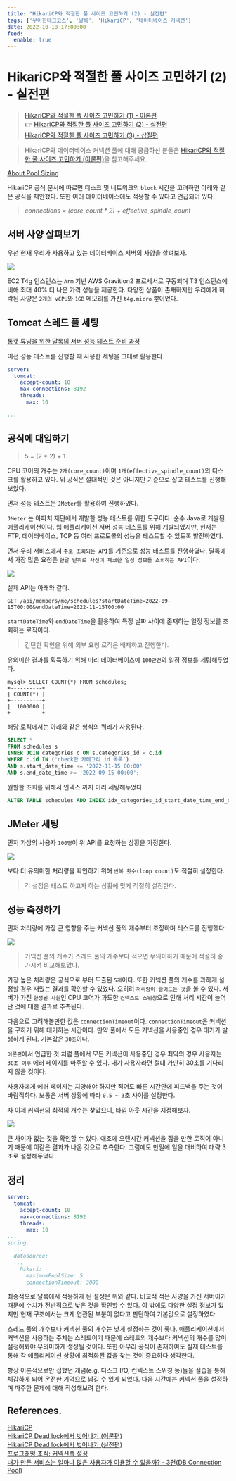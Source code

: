 ```yaml
---
title: "HikariCP와 적절한 풀 사이즈 고민하기 (2) - 실전편"
tags: ['우아한테크코스', '달록', 'HikariCP', '데이터베이스 커넥션']
date: 2022-10-18 17:00:00
feed:
  enable: true
---
```


# HikariCP와 적절한 풀 사이즈 고민하기 (2) - 실전편

> [HikariCP와 적절한 풀 사이즈 고민하기 (1) - 이론편](https://hyeonic.github.io/woowacourse/dallog/hikari-cp-1-theory.html) <br>
> 👉 [HikariCP와 적절한 풀 사이즈 고민하기 (2) - 실전편](https://hyeonic.github.io/woowacourse/dallog/hikari-cp-2-actual.html) <br>
> [HikariCP와 적절한 풀 사이즈 고민하기 (3) - 삽질편](https://hyeonic.github.io/woowacourse/dallog/hikari-cp-3-spadework.html) <br>

> HikariCP와 데이터베이스 커넥션 풀에 대해 궁금하신 분들은 [HikariCP와 적절한 풀 사이즈 고민하기 (이론편)](https://hyeonic.github.io/woowacourse/dallog/hikari-cp-theory.html)을 참고해주세요.

[About Pool Sizing](https://github.com/brettwooldridge/HikariCP/wiki/About-Pool-Sizing)

HikariCP 공식 문서에 따르면 디스크 및 네트워크의 `block` 시간을 고려하면 아래와 같은 공식을 제안했다. 또한 여러 데이터베이스에도 적용할 수 있다고 언급되어 있다. 

> *connections = (core_count * 2) + effective_spindle_count*

## 서버 사양 살펴보기

우선 현재 우리가 사용하고 있는 데이터베이스 서버의 사양을 살펴보자.

![](./hikari-cp-2-actual/t4gmicro.png)

EC2 T4g 인스턴스는 `Arm` 기반 AWS Gravition2 프로세서로 구동되며 T3 인스턴스에 비해 최대 40% 더 나은 가격 성능을 제공한다. 다양한 상품이 존재하지만 우리에게 허락된 사양은 `2개의 vCPU`와 `1GB` 메모리를 가진 `t4g.micro` 뿐이었다.

## Tomcat 스레드 풀 세팅

[톰캣 튜닝을 위한 달록의 서버 성능 테스트 준비 과정](https://dallog.github.io/preparing-for-performance-test/)

이전 성능 테스트를 진행할 때 사용한 세팅을 그대로 활용한다. 

```yaml
server:
  tomcat:
    accept-count: 10
    max-connections: 8192
    threads:
      max: 10

...
```

## 공식에 대입하기

> 5 = (2 * 2) + 1

CPU 코어의 개수는 `2개(core_count)`이며 `1개(effective_spindle_count)`의 디스크를 활용하고 있다. 위 공식은 절대적인 것은 아니지만 기준으로 잡고 테스트를 진행해보았다.

먼저 성능 테스트는 `JMeter`를 활용하여 진행하였다.

`JMeter` 는 아파치 재단에서 개발한 성능 테스트를 위한 도구이다. 순수 Java로 개발된 애플리케이션이다. 웹 애플리케이션 서버 성능 테스트를 위해 개발되었지만, 현재는 FTP, 데이터베이스, TCP 등 여러 프로토콜의 성능을 테스트할 수 있도록 발전하였다.

먼저 우리 서비스에서 `주로 조회되는 API`를 기준으로 성능 테스트를 진행하였다. 달록에서 가장 많은 요청은 `한달 단위로 자신이 체크한 일정 정보를 조회하는 API`이다.

![](./hikari-cp-2-actual/dallog-main-api.png)

실제 API는 아래와 같다.

```
GET /api/members/me/schedules?startDateTime=2022-09-15T00:00&endDateTime=2022-11-15T00:00    
```

`startDateTime`와 `endDateTime`을 활용하여 특정 날짜 사이에 존재하는 일정 정보를 조회하는 로직이다. 

> 간단한 확인을 위해 외부 요청 로직은 배제하고 진행한다.

유의미한 결과를 획득하기 위해 미리 데이터베이스에 `100만건`의 일정 정보를 세팅해두었다.

```
mysql> SELECT COUNT(*) FROM schedules;
+----------+
| COUNT(*) |
+----------+
|  1000000 |
+----------+
```

해당 로직에서는 아래와 같은 형식의 쿼리가 사용된다.

```sql
SELECT * 
FROM schedules s
INNER JOIN categories c ON s.categories_id = c.id
WHERE c.id IN ('check한 카테고리 id 목록')
AND s.start_date_time <= '2022-11-15 00:00'
AND s.end_date_time >= '2022-09-15 00:00';
```

원할한 조회를 위해서 인덱스 까지 미리 세팅해두었다.

```sql
ALTER TABLE schedules ADD INDEX idx_categories_id_start_date_time_end_date_time (categories_id, start_date_time, end_date_time);    
```

## JMeter 세팅

먼저 가상의 사용자 `100명`이 위 API를 요청하는 상황을 가정한다.

![](./hikari-cp-2-actual/jmeter-setting.png)

보다 더 유의미한 처리량을 확인하기 위해 `반복 횟수(loop count)`도 적절히 설정한다. 

> 각 설정은 테스트 하고자 하는 상황에 맞게 적절히 설정한다.

## 성능 측정하기

먼저 처리량에 가장 큰 영향을 주는 커넥션 풀의 개수부터 조정하며 테스트를 진행했다.

![](./hikari-cp-2-actual/test.png)

> 커넥션 풀의 개수가 스레드 풀의 개수보다 적으면 무의미하기 때문에 적절히 증가시켜 비교해보았다.

가장 높은 처리량은 공식으로 부터 도출된 `5개`이다. 또한 커넥션 풀의 개수를 과하게 설정할 경우 재밌는 결과를 확인할 수 있었다. 오히려 `처리량이 줄어드는 것`을 볼 수 있다. 서버가 가진 `한정된 자원`인 CPU 코어가 과도한 `컨텍스트 스위칭`으로 인해 처리 시간이 늘어난 것에 대한 결과로 추측된다.

다음으로 고려해볼만한 값은 `connectionTimeout`이다. `connectionTimeout`은 커넥션을 구하기 위해 대기하는 시간이다. 만약 풀에서 모든 커넥션을 사용중인 경우 대기가 발생하게 된다. 기본값은 `30초`이다. 

`이론편`에서 언급한 것 처럼 풀에서 모든 커넥션이 사용중인 경우 최악의 경우 사용자는 `30초 이후` 에러 페이지를 마주할 수 있다. 내가 사용자라면 절대 가만히 30초를 기다리지 않을 것이다.

사용자에게 에러 페이지는 지양해야 하지만 적어도 빠른 시간안에 피드백을 주는 것이 바람직하다. 보통은 서버 상황에 따라 `0.5 ~ 3`초 사이를 설정한다.

자 이제 커넥션의 최적의 개수는 찾았으니, 타임 아웃 시간을 지정해보자.

![](./hikari-cp-2-actual/connectionTimeout.png)

큰 차이가 없는 것을 확인할 수 있다. 애초에 오랜시간 커넥션을 잡을 만한 로직이 아니기 때문에 이같은 결과가 나온 것으로 추측한다. 그럼에도 만일에 일을 대비하여 대략 3초로 설정해두었다.

## 정리

```yaml
server:
  tomcat:
    accept-count: 10
    max-connections: 8192
    threads:
      max: 10
...
spring:
  ...
  datasource:
  ...
    hikari:
      maximumPoolSize: 5
      connectionTimeout: 3000
```

최종적으로 달록에서 적용하게 된 설정은 위와 같다. 비교적 적은 사양을 가진 서버이기 때문에 수치가 전반적으로 낮은 것을 확인할 수 있다. 이 밖에도 다양한 설정 정보가 있지만 현재 구조에서는 크게 연관된 부분이 없다고 판단하여 기본값으로 설정하였다. 

스레드 풀의 개수보다 커넥션 풀의 개수는 낮게 설정하는 것이 좋다. 애플리케이션에서 커넥션을 사용하는 주체는 스레드이기 때문에 스레드의 개수보다 커넥션의 개수를 많이 설정해봐야 무의미하게 생성될 것이다. 또한 아무리 공식이 존재하여도 실제 테스트를 통해 각 애플리케이션 상황에 최적화된 값을 찾는 것이 중요하다 생각한다.

항상 이론적으로만 접했던 개념(e.g. 디스크 I/O, 컨텍스트 스위칭 등)들을 실습을 통해 체감하게 되어 온전한 기억으로 남길 수 있게 되었다. 다음 시간에는 커넥션 풀을 설정하며 마주한 문제에 대해 작성해보려 한다.

## References.

[HikariCP](https://github.com/brettwooldridge/HikariCP)<br>
[HikariCP Dead lock에서 벗어나기 (이론편)](https://techblog.woowahan.com/2663/)<br>
[HikariCP Dead lock에서 벗어나기 (실전편)](https://techblog.woowahan.com/2664/)<br>
[프로그래밍 초식: 커넥션풀 설정](https://www.youtube.com/watch?v=6Q7iRTb4tQE)<br>
[내가 만든 서비스는 얼마나 많은 사용자가 이용할 수 있을까? - 3편(DB Connection Pool)](https://hyuntaeknote.tistory.com/m/12)

<TagLinks />

